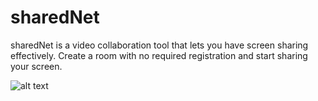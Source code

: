 # sharedNet

sharedNet is a video collaboration tool that lets you have screen sharing effectively. Create a room with no required registration and start sharing your screen.

![alt text](https://www.anipedia.net/imagenes/que-comen-los-perros.jpg)
